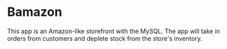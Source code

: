 # Bamazon
This app is an Amazon-like storefront with the MySQL. The app will take in orders from customers and deplete stock from the store's inventory. 


